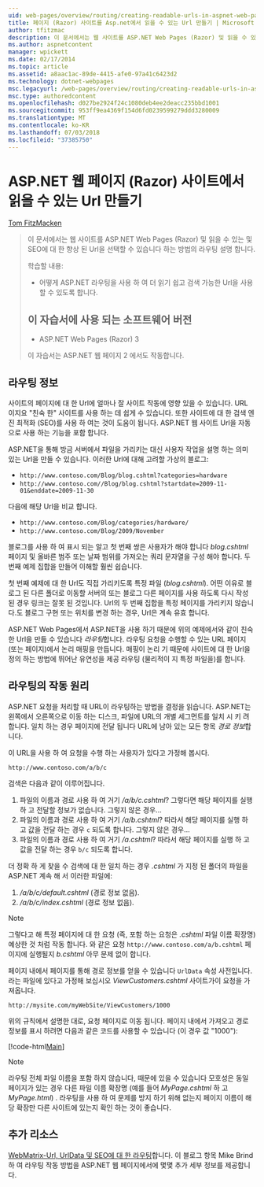 ```yaml
---
uid: web-pages/overview/routing/creating-readable-urls-in-aspnet-web-pages-sites
title: 페이지 (Razor) 사이트를 Asp.net에서 읽을 수 있는 Url 만들기 | Microsoft Docs
author: tfitzmac
description: 이 문서에서는 웹 사이트를 ASP.NET Web Pages (Razor) 및 읽을 수 있는 및 SEO에 대 한 향상 된 Url을 선택할 수 있습니다 하는 방법의 라우팅 설명 합니다. 하겠습니다...
ms.author: aspnetcontent
manager: wpickett
ms.date: 02/17/2014
ms.topic: article
ms.assetid: a8aac1ac-89de-4415-afe0-97a41c6423d2
ms.technology: dotnet-webpages
msc.legacyurl: /web-pages/overview/routing/creating-readable-urls-in-aspnet-web-pages-sites
msc.type: authoredcontent
ms.openlocfilehash: d027be2924f24c1080deb4ee2deacc235bbd1001
ms.sourcegitcommit: 953ff9ea4369f154d6fd0239599279ddd3280009
ms.translationtype: MT
ms.contentlocale: ko-KR
ms.lasthandoff: 07/03/2018
ms.locfileid: "37385750"
---
```

<a name="creating-readable-urls-in-aspnet-web-pages-razor-sites"></a>ASP.NET 웹 페이지 (Razor) 사이트에서 읽을 수 있는 Url 만들기
====================
[Tom FitzMacken](https://github.com/tfitzmac)

> 이 문서에서는 웹 사이트를 ASP.NET Web Pages (Razor) 및 읽을 수 있는 및 SEO에 대 한 향상 된 Url을 선택할 수 있습니다 하는 방법의 라우팅 설명 합니다.
> 
> 학습할 내용:
> 
> - 어떻게 ASP.NET 라우팅을 사용 하 여 더 읽기 쉽고 검색 가능한 Url을 사용할 수 있도록 합니다.
>   
> 
> ## <a name="software-versions-used-in-the-tutorial"></a>이 자습서에 사용 되는 소프트웨어 버전
> 
> 
> - ASP.NET Web Pages (Razor) 3
>   
> 
> 이 자습서는 ASP.NET 웹 페이지 2 에서도 작동합니다.


## <a name="about-routing"></a>라우팅 정보

사이트의 페이지에 대 한 Url에 얼마나 잘 사이트 작동에 영향 있을 수 있습니다. URL 이지요 &quot;친숙 한&quot; 사이트를 사용 하는 데 쉽게 수 있습니다. 또한 사이트에 대 한 검색 엔진 최적화 (SEO)를 사용 하 여는 것이 도움이 됩니다. ASP.NET 웹 사이트 Url을 자동으로 사용 하는 기능을 포함 합니다.

ASP.NET을 통해 방금 서버에서 파일을 가리키는 대신 사용자 작업을 설명 하는 의미 있는 Url을 만들 수 있습니다. 이러한 Url에 대해 고려할 가상의 블로그:

- `http://www.contoso.com/Blog/blog.cshtml?categories=hardware`
- `http://www.contoso.com//Blog/blog.cshtml?startdate=2009-11-01&enddate=2009-11-30`

다음에 해당 Url을 비교 합니다.

- `http://www.contoso.com/Blog/categories/hardware/`
- `http://www.contoso.com/Blog/2009/November`

블로그를 사용 하 여 표시 되는 알고 첫 번째 쌍은 사용자가 해야 합니다 *blog.cshtml* 페이지 및 올바른 범주 또는 날짜 범위를 가져오는 쿼리 문자열을 구성 해야 합니다. 두 번째 예제 집합을 만들어 이해할 훨씬 쉽습니다.

첫 번째 예제에 대 한 Url도 직접 가리키도록 특정 파일 (*blog.cshtml*). 어떤 이유로 블로그 된 다른 폴더로 이동할 서버의 또는 블로그 다른 페이지를 사용 하도록 다시 작성 된 경우 링크는 잘못 된 것입니다. Url의 두 번째 집합을 특정 페이지를 가리키지 않습니다.도 블로그 구현 또는 위치를 변경 하는 경우, Url은 계속 유효 합니다.

ASP.NET Web Pages에서 ASP.NET을 사용 하기 때문에 위의 예제에서와 같이 친숙 한 Url을 만들 수 있습니다 *라우팅*합니다. 라우팅 요청을 수행할 수 있는 URL 페이지 (또는 페이지)에서 논리 매핑을 만듭니다. 매핑이 논리 기 때문에 사이트에 대 한 Url을 정의 하는 방법에 뛰어난 유연성을 제공 라우팅 (물리적이 지 특정 파일을)를 합니다.

## <a name="how-routing-works"></a>라우팅의 작동 원리

ASP.NET 요청을 처리할 때 URL이 라우팅하는 방법을 결정을 읽습니다. ASP.NET는 왼쪽에서 오른쪽으로 이동 하는 디스크, 파일에 URL의 개별 세그먼트를 일치 시 키 려 합니다. 일치 하는 경우 페이지에 전달 됩니다 URL에 남아 있는 모든 항목 *경로 정보*합니다.

이 URL을 사용 하 여 요청을 수행 하는 사용자가 있다고 가정해 봅시다.

`http://www.contoso.com/a/b/c`

검색은 다음과 같이 이루어집니다.

1. 파일의 이름과 경로 사용 하 여 거기 */a/b/c.cshtml*? 그렇다면 해당 페이지를 실행 하 고 전달할 정보가 없습니다. 그렇지 않은 경우...
2. 파일의 이름과 경로 사용 하 여 거기 */a/b.cshtml*? 따라서 해당 페이지를 실행 하 고 값을 전달 하는 경우 `c` 되도록 합니다. 그렇지 않은 경우...
3. 파일의 이름과 경로 사용 하 여 거기 */a.cshtml*? 따라서 해당 페이지를 실행 하 고 값을 전달 하는 경우 `b/c` 되도록 합니다.

더 정확 하 게 찾을 수 검색에 대 한 일치 하는 경우 *.cshtml* 가 지정 된 폴더의 파일을 ASP.NET 계속 해 서 이러한 파일에:

1. */a/b/c/default.cshtml* (경로 정보 없음).
2. */a/b/c/index.cshtml* (경로 정보 없음).

> [!NOTE]
> 그렇다고 해 특정 페이지에 대 한 요청 (즉, 포함 하는 요청은 *.cshtml* 파일 이름 확장명) 예상한 것 처럼 작동 합니다. 와 같은 요청 `http://www.contoso.com/a/b.cshtml` 페이지에 실행될지 *b.cshtml* 아무 문제 없이 합니다.


페이지 내에서 페이지를 통해 경로 정보를 얻을 수 있습니다 `UrlData` 속성 사전입니다. 라는 파일에 있다고 가정해 보십시오 *ViewCustomers.cshtml* 사이트가이 요청을 가져옵니다.

`http://mysite.com/myWebSite/ViewCustomers/1000`

위의 규칙에서 설명한 대로, 요청 페이지로 이동 됩니다. 페이지 내에서 가져오고 경로 정보를 표시 하려면 다음과 같은 코드를 사용할 수 있습니다 (이 경우 값 &quot;1000&quot;):

[!code-html[Main](creating-readable-urls-in-aspnet-web-pages-sites/samples/sample1.html)]

> [!NOTE]
> 라우팅 전체 파일 이름을 포함 하지 않습니다, 때문에 있을 수 있습니다 모호성은 동일 페이지가 있는 경우 다른 파일 이름 확장명 (예를 들어 *MyPage.cshtml* 하 고 *MyPage.html*) . 라우팅을 사용 하 여 문제를 방지 하기 위해 없는지 페이지 이름이 해당 확장만 다른 사이트에 있는지 확인 하는 것이 좋습니다.


<a id="Additional_Resources"></a>
## <a name="additional-resources"></a>추가 리소스

[WebMatrix-Url, UrlData 및 SEO에 대 한 라우팅](http://www.mikesdotnetting.com/Article/165/WebMatrix-URLs-UrlData-and-Routing-for-SEO)합니다. 이 블로그 항목 Mike Brind 하 여 라우팅 작동 방법을 ASP.NET 웹 페이지에서에 몇몇 추가 세부 정보를 제공합니다.
